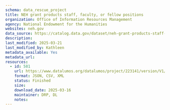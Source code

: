 ```yaml
---
schema: data_rescue_project 
title: NEH grant products staff, faculty, or fellow positions
organization: Office of Information Resources Management
agency: National Endowment for the Humanities
websites: neh.gov
data_source: https://catalog.data.gov/dataset/neh-grant-products-staff-faculty-or-fellow-positions
description: 
last_modified: 2025-03-21
last_modified_by: Kathleen
metadata_available: Yes
metadata_url: 
resources:
  - id: 581
    url: https://www.datalumos.org/datalumos/project/223141/version/V1/view
    format: JSON, CSV, XML
    status: Finished
    size: 
    download_date: 2025-03-16
    maintainer: DRP, DL
    notes: 
---
```

